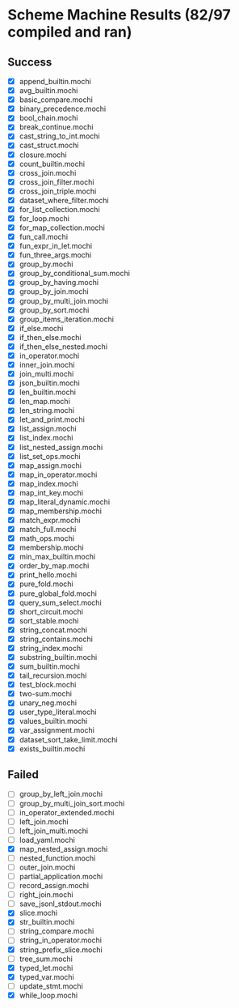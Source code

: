 # Scheme Machine Results (82/97 compiled and ran)

## Success
- [x] append_builtin.mochi
- [x] avg_builtin.mochi
- [x] basic_compare.mochi
- [x] binary_precedence.mochi
- [x] bool_chain.mochi
- [x] break_continue.mochi
- [x] cast_string_to_int.mochi
- [x] cast_struct.mochi
- [x] closure.mochi
- [x] count_builtin.mochi
- [x] cross_join.mochi
- [x] cross_join_filter.mochi
- [x] cross_join_triple.mochi
- [x] dataset_where_filter.mochi
- [x] for_list_collection.mochi
- [x] for_loop.mochi
- [x] for_map_collection.mochi
- [x] fun_call.mochi
- [x] fun_expr_in_let.mochi
- [x] fun_three_args.mochi
- [x] group_by.mochi
- [x] group_by_conditional_sum.mochi
- [x] group_by_having.mochi
- [x] group_by_join.mochi
- [x] group_by_multi_join.mochi
- [x] group_by_sort.mochi
- [x] group_items_iteration.mochi
- [x] if_else.mochi
- [x] if_then_else.mochi
- [x] if_then_else_nested.mochi
- [x] in_operator.mochi
- [x] inner_join.mochi
- [x] join_multi.mochi
- [x] json_builtin.mochi
- [x] len_builtin.mochi
- [x] len_map.mochi
- [x] len_string.mochi
- [x] let_and_print.mochi
- [x] list_assign.mochi
- [x] list_index.mochi
- [x] list_nested_assign.mochi
- [x] list_set_ops.mochi
- [x] map_assign.mochi
- [x] map_in_operator.mochi
- [x] map_index.mochi
- [x] map_int_key.mochi
- [x] map_literal_dynamic.mochi
- [x] map_membership.mochi
- [x] match_expr.mochi
- [x] match_full.mochi
- [x] math_ops.mochi
- [x] membership.mochi
- [x] min_max_builtin.mochi
- [x] order_by_map.mochi
- [x] print_hello.mochi
- [x] pure_fold.mochi
- [x] pure_global_fold.mochi
- [x] query_sum_select.mochi
- [x] short_circuit.mochi
- [x] sort_stable.mochi
- [x] string_concat.mochi
- [x] string_contains.mochi
- [x] string_index.mochi
- [x] substring_builtin.mochi
- [x] sum_builtin.mochi
- [x] tail_recursion.mochi
- [x] test_block.mochi
- [x] two-sum.mochi
- [x] unary_neg.mochi
- [x] user_type_literal.mochi
- [x] values_builtin.mochi
- [x] var_assignment.mochi
- [x] dataset_sort_take_limit.mochi
- [x] exists_builtin.mochi

## Failed
- [ ] group_by_left_join.mochi
- [ ] group_by_multi_join_sort.mochi
- [ ] in_operator_extended.mochi
- [ ] left_join.mochi
- [ ] left_join_multi.mochi
- [ ] load_yaml.mochi
 - [x] map_nested_assign.mochi
- [ ] nested_function.mochi
- [ ] outer_join.mochi
- [ ] partial_application.mochi
- [ ] record_assign.mochi
- [ ] right_join.mochi
- [ ] save_jsonl_stdout.mochi
- [x] slice.mochi
 - [x] str_builtin.mochi
- [ ] string_compare.mochi
- [ ] string_in_operator.mochi
- [x] string_prefix_slice.mochi
- [ ] tree_sum.mochi
- [x] typed_let.mochi
- [x] typed_var.mochi
- [ ] update_stmt.mochi
 - [x] while_loop.mochi
